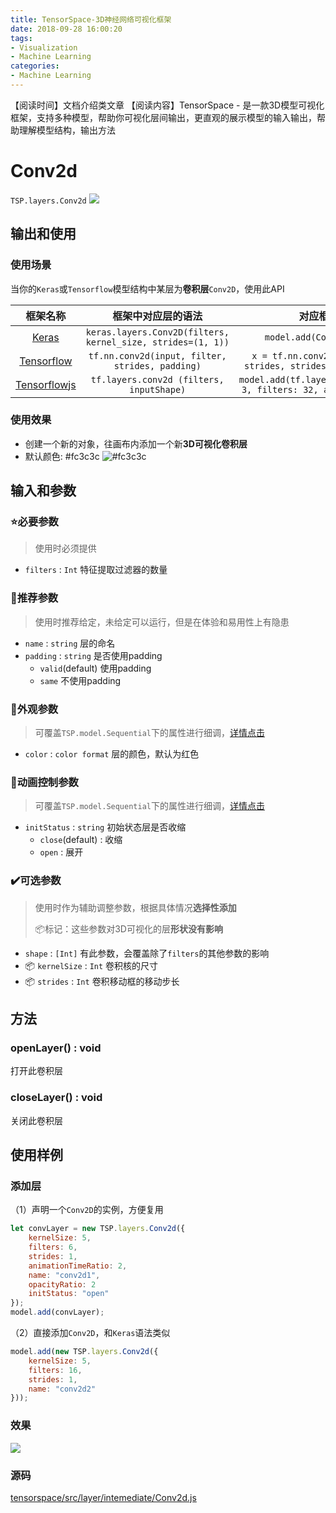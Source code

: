 ```yaml
---
title: TensorSpace-3D神经网络可视化框架
date: 2018-09-28 16:00:20
tags:
- Visualization
- Machine Learning
categories:
- Machine Learning
---
```


【阅读时间】文档介绍类文章
【阅读内容】TensorSpace - 是一款3D模型可视化框架，支持多种模型，帮助你可视化层间输出，更直观的展示模型的输入输出，帮助理解模型结构，输出方法

<!-- more -->

# Conv2d 

`TSP.layers.Conv2d` ![](https://placehold.it/15/fc3c3c/000000?text=+) 

## 输出和使用

### 使用场景
当你的`Keras`或`Tensorflow`模型结构中某层为**卷积层**`Conv2D`，使用此API

|                           框架名称                           |                      框架中对应层的语法                      |                       对应框架的代码段                       |
| :----------------------------------------------------------: | :----------------------------------------------------------: | :----------------------------------------------------------: |
|       [Keras](https://keras.io/layers/convolutional/)        | `keras.layers.Conv2D(filters, kernel_size, strides=(1, 1))` |             `model.add(Conv2D(32, (3, 3)))`              |
| [Tensorflow](https://www.tensorflow.org/api_docs/python/tf/nn/conv2d) |     `tf.nn.conv2d(input, filter, strides, padding)`      | `x = tf.nn.conv2d(x, W, strides=[1, strides, strides, 1], padding='SAME')` |
| [Tensorflowjs](https://js.tensorflow.org/api/0.13.0/#layers.conv2d) |         `tf.layers.conv2d (filters, inputShape)`         | `model.add(tf.layers.conv2d({kernelSize: 3, filters: 32, activation: 'relu'}));` |

### 使用效果

- 创建一个新的对象，往画布内添加一个新**3D可视化卷积层**
- 默认颜色: #fc3c3c  ![#fc3c3c](https://placehold.it/15/fc3c3c/000000?text=+) 

## 输入和参数

### :star:必要参数

> 使用时必须提供

- `filters` : `Int` 特征提取过滤器的数量

### :hammer:推荐参数

> 使用时推荐给定，未给定可以运行，但是在体验和易用性上有隐患

- `name` : `string` 层的命名
- `padding` : `string` 是否使用padding
  - `valid`(default) 使用padding 
  - `same` 不使用padding 

### :art:外观参数

> 可覆盖`TSP.model.Sequential`下的属性进行细调，[详情点击]()

- `color` : `color format` 层的颜色，默认为红色

### :cinema:动画控制参数

> 可覆盖`TSP.model.Sequential`下的属性进行细调，[详情点击]()

- `initStatus` : `string` 初始状态层是否收缩
  - `close`(default) : 收缩
  - `open` : 展开

### :heavy_check_mark:可选参数

> 使用时作为辅助调整参数，根据具体情况**选择性添加**
>
> :package:标记：这些参数对3D可视化的层**形状没有影响**

- `shape` : `[Int]` 有此参数，会覆盖除了`filters`的其他参数的影响
- :package: `kernelSize` : `Int` 卷积核的尺寸
- :package: `strides` : `Int` 卷积移动框的移动步长

## 方法

### openLayer() : void

打开此卷积层

### closeLayer() : void

关闭此卷积层

## 使用样例

### 添加层

（1）声明一个`Conv2D`的实例，方便复用

```javascript
let convLayer = new TSP.layers.Conv2d({
    kernelSize: 5,
    filters: 6,
    strides: 1,
    animationTimeRatio: 2,
    name: "conv2d1",
    opacityRatio: 2
    initStatus: "open"
});
model.add(convLayer);
```

（2）直接添加`Conv2D`，和`Keras`语法类似

```javascript
model.add(new TSP.layers.Conv2d({
    kernelSize: 5,
    filters: 16,
    strides: 1,
    name: "conv2d2"
}));
```

### 效果

![](https://github.com/zchholmes/tsp_image/blob/master/Document/Conv2D.png)

### 源码
[tensorspace/src/layer/intemediate/Conv2d.js](https://github.com/syt123450/tensorspace/blob/master/src/layer/intemediate/Conv2d.js)